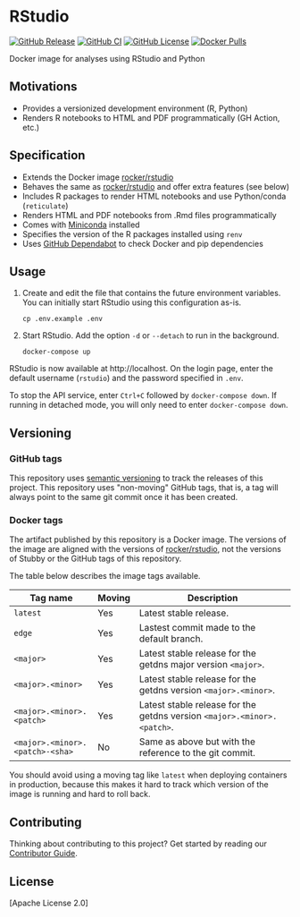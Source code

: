 # RStudio

[![GitHub Release](https://img.shields.io/github/release/tschaffter/rstudio.svg?color=94398d&labelColor=555555&logoColor=ffffff&style=for-the-badge&logo=github)](https://github.com/tschaffter/rstudio/releases)
[![GitHub CI](https://img.shields.io/github/workflow/status/tschaffter/rstudio/CI.svg?color=94398d&labelColor=555555&logoColor=ffffff&style=for-the-badge&logo=github)](https://github.com/tschaffter/rstudio)
[![GitHub License](https://img.shields.io/github/license/tschaffter/rstudio.svg?color=94398d&labelColor=555555&logoColor=ffffff&style=for-the-badge&logo=github)](https://github.com/tschaffter/rstudio/blob/main/LICENSE)
[![Docker Pulls](https://img.shields.io/docker/pulls/tschaffter/rstudio.svg?color=94398d&labelColor=555555&logoColor=ffffff&style=for-the-badge&label=pulls&logo=docker)](https://hub.docker.com/r/tschaffter/rstudio)

Docker image for analyses using RStudio and Python

## Motivations

- Provides a versionized development environment (R, Python)
- Renders R notebooks to HTML and PDF programmatically (GH Action, etc.)

## Specification

- Extends the Docker image [rocker/rstudio]
- Behaves the same as [rocker/rstudio] and offer extra features (see below)
- Includes R packages to render HTML notebooks and use Python/conda (`reticulate`)
- Renders HTML and PDF notebooks from .Rmd files programmatically
- Comes with [Miniconda] installed
- Specifies the version of the R packages installed using `renv`
- Uses [GitHub Dependabot] to check Docker and pip dependencies

## Usage

1. Create and edit the file that contains the future environment variables. You
   can initially start RStudio using this configuration as-is.

       cp .env.example .env

2. Start RStudio. Add the option `-d` or `--detach` to run in the background.

       docker-compose up

RStudio is now available at http://localhost. On the login page, enter the
default username (`rstudio`) and the password specified in `.env`.

To stop the API service, enter `Ctrl+C` followed by `docker-compose down`.  If
running in detached mode, you will only need to enter `docker-compose down`.

## Versioning

### GitHub tags

This repository uses [semantic versioning] to track the releases of this
project. This repository uses "non-moving" GitHub tags, that is, a tag will
always point to the same git commit once it has been created.

### Docker tags

The artifact published by this repository is a Docker image. The versions of the
image are aligned with the versions of [rocker/rstudio], not the versions of
Stubby or the GitHub tags of this repository.

The table below describes the image tags available.

| Tag name                        | Moving | Description
|---------------------------------|--------|------------
| `latest`                        | Yes    | Latest stable release.
| `edge`                          | Yes    | Lastest commit made to the default branch.
| `<major>`                       | Yes    | Latest stable release for the getdns major version `<major>`.
| `<major>.<minor>`               | Yes    | Latest stable release for the getdns version `<major>.<minor>`.
| `<major>.<minor>.<patch>`       | Yes    | Latest stable release for the getdns version `<major>.<minor>.<patch>`.
| `<major>.<minor>.<patch>-<sha>` | No     | Same as above but with the reference to the git commit.

You should avoid using a moving tag like `latest` when deploying containers in
production, because this makes it hard to track which version of the image is
running and hard to roll back.

## Contributing

Thinking about contributing to this project? Get started by reading our
[Contributor Guide](CONTRIBUTING.md).

## License

[Apache License 2.0]

<!-- ## Starts RStudio

    docker run --rm -p 8787:8787 -e PASSWORD=yourpassword tschaffter/rstudio

### Starts RStudio using docker-compose

This repository provides a `docker-compose.yml` to enable you to store your
configuration variables to file and start RStudio with a single command.

1. Copy *.env.example* to *.env*
2. Update the variables in *.env*
3. Start RStudio

        docker-compose up -d

## Change the default username

The default username set by [rocker/rstudio] is `rstudio`. It is recommended to
use a different username for better security. This is achieved by setting the
environment variable `USER`

    docker run --rm -p 8787:8787 \
        --name rstudio \
        -e USER=yourusername \
        -e PASSWORD=yourpassword \
        tschaffter/rstudio

## Set user / group identifiers

When using volumes (`-v` flags) permissions issues can arise between the host OS
and the container, [rocker/rstudio] avoid this issue by allowing you to specify
the user `USERID` and group `GROUPID`.

Ensure any volume directories on the host are owned by the same user you specify
and any permissions issues will vanish like magic.

In this instance `USERID=1000` and `GROUPID=1000`, to find yours use id user as
below:

    $ id username
    uid=1000(abc) gid=1000(abc) groups=1000(abc)

## Give the user root permissions

Set the environment variable `ROOT=true` (default is `false`).

## Set Synapse credentials

Set the environment variables `SYNAPSE_USERNAME` and `SYNAPSE_API_KEY`. If both
variables are set, they will be used to create the configuration file
`~/.synapseConfig`.

This Docker image comes with [Miniconda] installed (see below) and a conda
environment named `sage`. This environment provides the [Synapse Python client]
that you can use to interact with the collaborative platform [Synapse].

## Access logs

Follow the logs using `docker logs`

    docker logs --follow rstudio

Rotating log files are available in `/var/log/rstudio`.

## Using Conda

The image [rocker/rstudio] comes with Python2 and Python3 installed. Here we
want to give the user the freedom to use any versions of Python and packages
using conda environments. Conda environments, through the isolation of Python
dependecies, also contribute to the reproducibility of experiements.

### From the terminal

Attach to the RStudio container (here assuming that `rstudio` is the name of
the container). For better safety, it is recommended to work as a non-root user.
You can then list the environments available, activate an existing environment
or create a new one.

        host $ docker exec -it rstudio bash
        container # su yourusername
        container $ conda env list
        container $ conda activate sage

> Note: Use `conda config --set auto_activate_base false` to prevent conda from
automatically activating the default environment after logging in.

### In R

The R code below lists the environment available before activating the existing
environment named `sage`.

    > library(reticulate)
    > conda_list()
        name                              python
    1 miniconda           /opt/miniconda/bin/python
    2      sage /opt/miniconda/envs/sage/bin/python
    > use_condaenv("sage", required = TRUE)

If the environment variables `SYNAPSE_USERNAME` and `SYNAPSE_API_KEY` were set
when the container started, you should be able to login to Synapse using the
[Synapse Python client].

    > synapseclient <- reticulate::import('synapseclient')
    > syn <- synapseclient$Synapse()
    > syn$login()
    Welcome, Max Caulfield!

## Render an HTML and PDF notebook programmatically

This Docker image can be used to generate HTML and PDF notebooks from *.Rmd*
files programmatically. The command below mounts the folder `$(pwd)/notebooks`
to the container and instructs the program to render the notebook
[notebooks/notebook.Rmd](notebooks/notebook.Rmd) to HTML. The notebook generated
is saved to the same directory as the input notebook and has the same name but
with the extension `.nb.html`.

    docker run --rm \
        -v $(pwd)/notebooks:/data \
        -e RENDER_INPUT="/data/notebook.Rmd" \
        tschaffter/rstudio \
        render

Run this command to convert the notebook to PDF (TBA)

    docker run --rm \
        -v $(pwd)/notebooks:/data \
        -e RENDER_INPUT="/data/notebook.Rmd" \
        -e RENDER_OUTPUT_FORMAT="pdf_document" \
        tschaffter/rstudio \
        render -->



<!-- Links -->

[rocker/rstudio]: https://hub.docker.com/r/rocker/rstudio
[Miniconda]: https://docs.conda.io/en/latest/miniconda.html
[synapse]: https://www.synapse.org/
[Synapse Python client]: https://pypi.org/project/synapseclient/
[GitHub Dependabot]: https://docs.github.com/en/free-pro-team@latest/github/administering-a-repository/enabling-and-disabling-version-updates
[semantic versioning]: https://semver.org/
[rocker/rstudio]: https://hub.docker.com/r/rocker/rstudio
